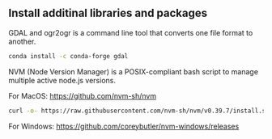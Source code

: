 ## Install additinal libraries and packages

GDAL and ogr2ogr is a command line tool that converts one file format to another.
  
```bash
conda install -c conda-forge gdal
```

NVM (Node Version Manager) is a POSIX-compliant bash script to manage multiple active node.js versions.

For MacOS:  https://github.com/nvm-sh/nvm
```bash
curl -o- https://raw.githubusercontent.com/nvm-sh/nvm/v0.39.7/install.sh | bash
```

For Windows: https://github.com/coreybutler/nvm-windows/releases


